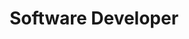 ---
company: Vaizdine Reklama
title: Software Developer
type: Internship
order_id: 2
startDate: 02/08/2014
endDate: 01/12/2014
description: Created a data loggin application for customers and products using Java (Swing), I also got the opportunity to create software for a easy accessable camera system through the offices using raspberry pi. During my days, I also took devOps responsabilities. My last project there was a url shortener with PHP which kept statistics and offered ease of changing url destination, based on time of day, device used and so on.
---